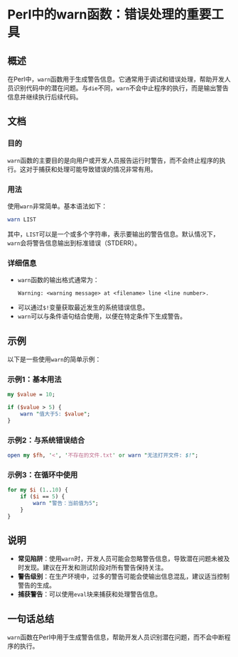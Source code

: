 <!--
Meta Description: # Perl中的warn函数：错误处理的重要工具 ## 概述 在Perl中，`warn`函数用于生成警告信息。它通常用于调试和错误处理，帮助开发人员识别代码中的潜在问题。与`die`不同，`warn`不会中止程序的执行，而是输出警告信息并继续执行后续代码。 ## 文档 ### 目的 `warn`函数...
Meta Keywords: warn, perl, value, list, warning
-->

# Perl中的warn函数：错误处理的重要工具

## 概述
在Perl中，`warn`函数用于生成警告信息。它通常用于调试和错误处理，帮助开发人员识别代码中的潜在问题。与`die`不同，`warn`不会中止程序的执行，而是输出警告信息并继续执行后续代码。

## 文档
### 目的
`warn`函数的主要目的是向用户或开发人员报告运行时警告，而不会终止程序的执行。这对于捕获和处理可能导致错误的情况非常有用。

### 用法
使用`warn`非常简单。基本语法如下：

```perl
warn LIST
```

其中，`LIST`可以是一个或多个字符串，表示要输出的警告信息。默认情况下，`warn`会将警告信息输出到标准错误（STDERR）。

### 详细信息
- `warn`函数的输出格式通常为：
  ```
  Warning: <warning message> at <filename> line <line number>.
  ```
- 可以通过`$!`变量获取最近发生的系统错误信息。
- `warn`可以与条件语句结合使用，以便在特定条件下生成警告。

## 示例
以下是一些使用`warn`的简单示例：

### 示例1：基本用法
```perl
my $value = 10;

if ($value > 5) {
    warn "值大于5: $value";
}
```

### 示例2：与系统错误结合
```perl
open my $fh, '<', '不存在的文件.txt' or warn "无法打开文件: $!";
```

### 示例3：在循环中使用
```perl
for my $i (1..10) {
    if ($i == 5) {
        warn "警告：当前值为5";
    }
}
```

## 说明
- **常见陷阱**：使用`warn`时，开发人员可能会忽略警告信息，导致潜在问题未被及时发现。建议在开发和测试阶段对所有警告保持关注。
- **警告级别**：在生产环境中，过多的警告可能会使输出信息混乱，建议适当控制警告的生成。
- **捕获警告**：可以使用`eval`块来捕获和处理警告信息。

## 一句话总结
`warn`函数在Perl中用于生成警告信息，帮助开发人员识别潜在问题，而不会中断程序的执行。